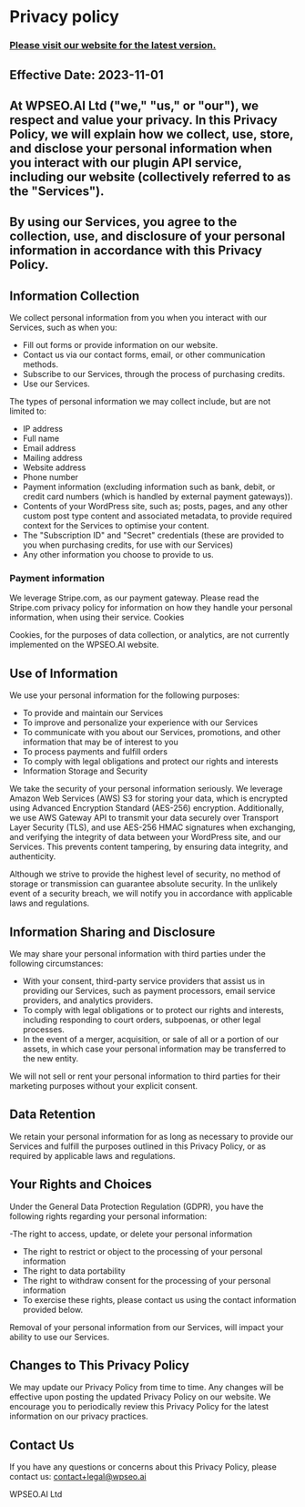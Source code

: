 # Privacy policy

### [Please visit our website for the latest version.](https://wpseo.ai/privacy-policy.html)

## Effective Date: 2023-11-01

## At WPSEO.AI Ltd ("we," "us," or "our"), we respect and value your privacy. In this Privacy Policy, we will explain how we collect, use, store, and disclose your personal information when you interact with our plugin API service, including our website (collectively referred to as the "Services").

## By using our Services, you agree to the collection, use, and disclosure of your personal information in accordance with this Privacy Policy.

## Information Collection

We collect personal information from you when you interact with our Services, such as when you:

- Fill out forms or provide information on our website.
- Contact us via our contact forms, email, or other communication methods.
- Subscribe to our Services, through the process of purchasing credits.
- Use our Services.

The types of personal information we may collect include, but are not limited to:

- IP address
- Full name
- Email address
- Mailing address
- Website address
- Phone number
- Payment information (excluding information such as bank, debit, or credit card numbers (which is handled by external payment gateways)).
- Contents of your WordPress site, such as; posts, pages, and any other custom post type content and associated metadata, to provide required context for the Services to optimise your content.
- The "Subscription ID" and "Secret" credentials (these are provided to you when purchasing credits, for use with our Services)
- Any other information you choose to provide to us.

### Payment information
We leverage Stripe.com, as our payment gateway. Please read the Stripe.com privacy policy for information on how they handle your personal information, when using their service.
Cookies

Cookies, for the purposes of data collection, or analytics, are not currently implemented on the WPSEO.AI website.

## Use of Information

We use your personal information for the following purposes:

- To provide and maintain our Services
- To improve and personalize your experience with our Services
- To communicate with you about our Services, promotions, and other information that may be of interest to you
- To process payments and fulfill orders
- To comply with legal obligations and protect our rights and interests
- Information Storage and Security

We take the security of your personal information seriously. We leverage Amazon Web Services (AWS) S3 for storing your data, which is encrypted using Advanced Encryption Standard (AES-256) encryption. Additionally, we use AWS Gateway API to transmit your data securely over Transport Layer Security (TLS), and use AES-256 HMAC signatures when exchanging, and verifying the integrity of data between your WordPress site, and our Services. This prevents content tampering, by ensuring data integrity, and authenticity.

Although we strive to provide the highest level of security, no method of storage or transmission can guarantee absolute security. In the unlikely event of a security breach, we will notify you in accordance with applicable laws and regulations.

## Information Sharing and Disclosure

We may share your personal information with third parties under the following circumstances:

- With your consent, third-party service providers that assist us in providing our Services, such as payment processors, email service providers, and analytics providers.
- To comply with legal obligations or to protect our rights and interests, including responding to court orders, subpoenas, or other legal processes.
- In the event of a merger, acquisition, or sale of all or a portion of our assets, in which case your personal information may be transferred to the new entity.

We will not sell or rent your personal information to third parties for their marketing purposes without your explicit consent.

## Data Retention

We retain your personal information for as long as necessary to provide our Services and fulfill the purposes outlined in this Privacy Policy, or as required by applicable laws and regulations.

## Your Rights and Choices

Under the General Data Protection Regulation (GDPR), you have the following rights regarding your personal information:

-The right to access, update, or delete your personal information
- The right to restrict or object to the processing of your personal information
- The right to data portability
- The right to withdraw consent for the processing of your personal information
- To exercise these rights, please contact us using the contact information provided below.

Removal of your personal information from our Services, will impact your ability to use our Services.

## Changes to This Privacy Policy

We may update our Privacy Policy from time to time. Any changes will be effective upon posting the updated Privacy Policy on our website. We encourage you to periodically review this Privacy Policy for the latest information on our privacy practices.

## Contact Us

If you have any questions or concerns about this Privacy Policy, please contact us: contact+legal@wpseo.ai

WPSEO.AI Ltd